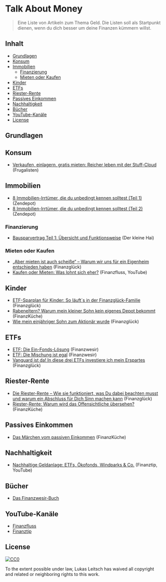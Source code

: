 # Talk About Money

> Eine Liste von Artikeln zum Thema Geld. Die Listen soll als Startpunkt dienen, wenn du dich besser um deine Finanzen kümmern willst.

## Inhalt
- [Grundlagen](#grundlagen)
- [Konsum](#konsum)
- [Immobilien](#immobilien)
    - [Finanzierung](#finanzierung)
    - [Mieten oder Kaufen](#mieten-oder-kaufen)
- [Kinder](#kinder)
- [ETFs](#etfs)
- [Riester-Rente](#riester-rente)
- [Passives Einkommen](#passives-einkommen)
- [Nachhaltigkeit](#nachhaltigkeit)
- [Bücher](#bücher)
- [YouTube-Kanäle](#youtube-kanäle)
- [License](#license)

## Grundlagen

## Konsum
- [Verkaufen, einlagern, gratis mieten: Reicher leben mit der Stuff-Cloud](https://frugalisten.de/verkaufen-einlagern-gratis-mieten-reicher-leben-mit-der-stuff-cloud/) (Frugalisten)

## Immobilien
- [8 Immobilien-Irrtümer, die du unbedingt kennen solltest (Teil 1)](https://zendepot.de/8-immobilien-irrtuemer-teil-1/) (Zendepot)
- [8 Immobilien-Irrtümer, die du unbedingt kennen solltest (Teil 2)](https://zendepot.de/8-immobilien-irrtuemer-teil-2/) (Zendepot)

### Finanzierung
- [Bausparvertrag Teil 1: Übersicht und Funktionsweise](https://www.kleiner-hai.de/2017/01/bausparvertrag-teil-1/) (Der kleine Hai)

### Mieten oder Kaufen
- [„Aber mieten ist auch scheiße“ – Warum wir uns für ein Eigenheim entschieden haben](https://finanzglueck.de/eigenheim/) (Finanzglück)
- [Kaufen oder Mieten: Was lohnt sich eher?](https://youtu.be/pEMudWHiXh0) (Finanzfluss, YouTube)

## Kinder
- [ETF-Sparplan für Kinder: So läuft´s in der Finanzglück-Familie](http://finanzglueck.de/etf-sparplan-kinder/) (Finanzglück)
- [Rabeneltern? Warum mein kleiner Sohn kein eigenes Depot bekommt](https://www.finanzkueche.de/sparen-kind/) (FinanzKüche)
- [Wie mein einjähriger Sohn zum Aktionär wurde](https://finanzglueck.de/wie-mein-einjaehriger-sohn-zum-aktionaer-wurde/) (Finanzglück)

## ETFs
- [ETF: Die Ein-Fonds-Lösung](https://www.finanzwesir.com/blog/msci-acwi-imi-fm) (Finanzwesir)
- [ETF: Die Mischung ist egal](https://www.finanzwesir.com/blog/etf-mischung-egal) (Finanzwesir)
- [Vanguard ist da! In diese drei ETFs investiere ich mein Erspartes](https://finanzglueck.de/vanguard-etfs/) (Finanzglück)

## Riester-Rente
- [Die Riester-Rente – Wie sie funktioniert, was Du dabei beachten musst und warum ein Abschluss für Dich Sinn machen kann](https://finanzglueck.de/riester-rente/) (Finanzglück)
- [Riester-Rente: Warum wird das Offensichtliche übersehen?](https://www.finanzkueche.de/riester-rente/) (FinanzKüche)

## Passives Einkommen
- [Das Märchen vom passiven Einkommen](https://www.finanzkueche.de/passives-einkommen/) (FinanzKüche)

## Nachhaltigkeit
- [Nachhaltige Geldanlage: ETFs, Ökofonds, Windparks & Co.](https://www.youtube.com/watch?v=_VwRxGDbDQ4) (Finanztip, YouTube)

## Bücher
- [Das Finanzwesir-Buch](https://www.finanzwesir.com/angebote/finanzbuch)

## YouTube-Kanäle
- [Finanzfluss](https://www.youtube.com/channel/UCeARcCUiZg79SQQ-2_XNlXQ)
- [Finanztip](https://www.youtube.com/channel/UC-muQylmRx61Mt6U1oDSEVA)

## License
[![CC0](https://mirrors.creativecommons.org/presskit/buttons/88x31/svg/cc-zero.svg)](https://creativecommons.org/publicdomain/zero/1.0)

To the extent possible under law, Lukas Leitsch has waived all copyright and
related or neighboring rights to this work.
